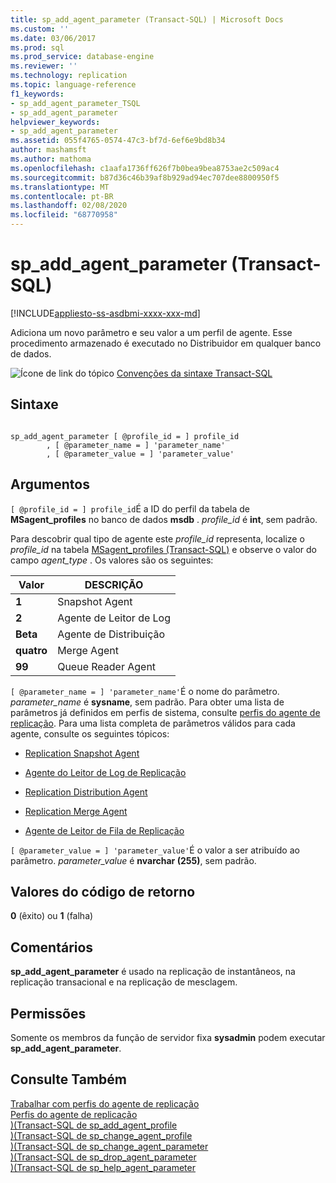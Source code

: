 ```yaml
---
title: sp_add_agent_parameter (Transact-SQL) | Microsoft Docs
ms.custom: ''
ms.date: 03/06/2017
ms.prod: sql
ms.prod_service: database-engine
ms.reviewer: ''
ms.technology: replication
ms.topic: language-reference
f1_keywords:
- sp_add_agent_parameter_TSQL
- sp_add_agent_parameter
helpviewer_keywords:
- sp_add_agent_parameter
ms.assetid: 055f4765-0574-47c3-bf7d-6ef6e9bd8b34
author: mashamsft
ms.author: mathoma
ms.openlocfilehash: c1aafa1736ff626f7b0bea9bea8753ae2c509ac4
ms.sourcegitcommit: b87d36c46b39af8b929ad94ec707dee8800950f5
ms.translationtype: MT
ms.contentlocale: pt-BR
ms.lasthandoff: 02/08/2020
ms.locfileid: "68770958"
---
```

# <a name="sp_add_agent_parameter-transact-sql"></a>sp_add_agent_parameter (Transact-SQL)
[!INCLUDE[appliesto-ss-asdbmi-xxxx-xxx-md](../../includes/appliesto-ss-asdbmi-xxxx-xxx-md.md)]

  Adiciona um novo parâmetro e seu valor a um perfil de agente. Esse procedimento armazenado é executado no Distribuidor em qualquer banco de dados.  
  
 ![Ícone de link do tópico](../../database-engine/configure-windows/media/topic-link.gif "Ícone de link do tópico") [Convenções da sintaxe Transact-SQL](../../t-sql/language-elements/transact-sql-syntax-conventions-transact-sql.md)  
  
## <a name="syntax"></a>Sintaxe  
  
```  
  
sp_add_agent_parameter [ @profile_id = ] profile_id  
        , [ @parameter_name = ] 'parameter_name'   
        , [ @parameter_value = ] 'parameter_value'   
```  
  
## <a name="arguments"></a>Argumentos  
`[ @profile_id = ] profile_id`É a ID do perfil da tabela de **MSagent_profiles** no banco de dados **msdb** . *profile_id* é **int**, sem padrão.  
  
 Para descobrir qual tipo de agente este *profile_id* representa, localize o *profile_id* na tabela [MSagent_profiles &#40;Transact-SQL&#41;](../../relational-databases/system-tables/msagent-profiles-transact-sql.md) e observe o valor do campo *agent_type* . Os valores são os seguintes:  
  
|Valor|DESCRIÇÃO|  
|-----------|-----------------|  
|**1**|Snapshot Agent|  
|**2**|Agente de Leitor de Log|  
|**Beta**|Agente de Distribuição|  
|**quatro**|Merge Agent|  
|**99**|Queue Reader Agent|  
  
`[ @parameter_name = ] 'parameter_name'`É o nome do parâmetro. *parameter_name* é **sysname**, sem padrão. Para obter uma lista de parâmetros já definidos em perfis de sistema, consulte [perfis do agente de replicação](../../relational-databases/replication/agents/replication-agent-profiles.md). Para uma lista completa de parâmetros válidos para cada agente, consulte os seguintes tópicos:  
  
-   [Replication Snapshot Agent](../../relational-databases/replication/agents/replication-snapshot-agent.md)  
  
-   [Agente do Leitor de Log de Replicação](../../relational-databases/replication/agents/replication-log-reader-agent.md)  
  
-   [Replication Distribution Agent](../../relational-databases/replication/agents/replication-distribution-agent.md)  
  
-   [Replication Merge Agent](../../relational-databases/replication/agents/replication-merge-agent.md)  
  
-   [Agente de Leitor de Fila de Replicação](../../relational-databases/replication/agents/replication-queue-reader-agent.md)  
  
`[ @parameter_value = ] 'parameter_value'`É o valor a ser atribuído ao parâmetro. *parameter_value* é **nvarchar (255)**, sem padrão.  
  
## <a name="return-code-values"></a>Valores do código de retorno  
 **0** (êxito) ou **1** (falha)  
  
## <a name="remarks"></a>Comentários  
 **sp_add_agent_parameter** é usado na replicação de instantâneos, na replicação transacional e na replicação de mesclagem.  
  
## <a name="permissions"></a>Permissões  
 Somente os membros da função de servidor fixa **sysadmin** podem executar **sp_add_agent_parameter**.  
  
## <a name="see-also"></a>Consulte Também  
 [Trabalhar com perfis do agente de replicação](../../relational-databases/replication/agents/work-with-replication-agent-profiles.md)   
 [Perfis do agente de replicação](../../relational-databases/replication/agents/replication-agent-profiles.md)   
 [&#41;&#40;Transact-SQL de sp_add_agent_profile](../../relational-databases/system-stored-procedures/sp-add-agent-profile-transact-sql.md)   
 [&#41;&#40;Transact-SQL de sp_change_agent_profile](../../relational-databases/system-stored-procedures/sp-change-agent-profile-transact-sql.md)   
 [&#41;&#40;Transact-SQL de sp_change_agent_parameter](../../relational-databases/system-stored-procedures/sp-change-agent-parameter-transact-sql.md)   
 [&#41;&#40;Transact-SQL de sp_drop_agent_parameter](../../relational-databases/system-stored-procedures/sp-drop-agent-parameter-transact-sql.md)   
 [&#41;&#40;Transact-SQL de sp_help_agent_parameter](../../relational-databases/system-stored-procedures/sp-help-agent-parameter-transact-sql.md)  
  
  
